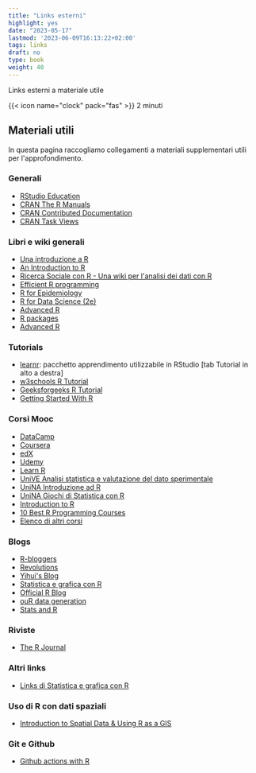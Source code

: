 ```yaml
---
title: "Links esterni"
highlight: yes
date: "2023-05-17"
lastmod: '2023-06-09T16:13:22+02:00'
tags: links
draft: no
type: book
weight: 40
---
```


Links esterni a materiale utile

<!--more-->

{{< icon name="clock" pack="fas" >}} 2 minuti

## Materiali utili

In questa pagina raccogliamo collegamenti a materiali supplementari utili per l'approfondimento.

### Generali

-   [RStudio Education](https://education.rstudio.com/learn/)
-   [CRAN The R Manuals](https://cran.r-project.org/manuals.html)
-   [CRAN Contributed Documentation](https://cran.r-project.org/other-docs.html)
-   [CRAN Task Views](https://cran.r-project.org/web/views/)

### Libri e wiki generali

-   [Una introduzione a R](http://datascience.maths.unitn.it/events/ips2021/R/index.html)
-   [An Introduction to R](https://intro2r.com/)
-   [Ricerca Sociale con R - Una wiki per l'analisi dei dati con R](https://www.agnesevardanega.eu/wiki/r/start)
-   [Efficient R programming](https://bookdown.org/csgillespie/efficientR/)
-   [R for Epidemiology](https://www.r4epi.com/)
-   [R for Data Science (2e)](https://r4ds.hadley.nz/)
-   [Advanced R](http://adv-r.hadley.nz/)
-   [R packages](http://r-pkgs.org/)
-   [Advanced R](https://ggplot2-book.org/)

### Tutorials

* [learnr](https://rstudio.github.io/learnr/): pacchetto apprendimento utilizzabile in RStudio [tab Tutorial in alto a destra]
* [w3schools R Tutorial](https://www.w3schools.com/r/)
* [Geeksforgeeks R Tutorial](https://www.geeksforgeeks.org/r-tutorial/)
* [Getting Started With R](https://rpubs.com/nickbearman/gettingstartedwithr)

### Corsi Mooc

-   [DataCamp](https://app.datacamp.com/)
-   [Coursera](https://www.coursera.org/search?query=r&)
-   [edX](https://www.edx.org/search?q=R)
-   [Udemy](https://www.udemy.com/courses/search/?src=ukw&q=R)
-   [Learn R](https://www.codecademy.com/learn/learn-r)
-   [UniVE Analisi statistica e valutazione del dato sperimentale](https://learn.eduopen.org/eduopenv2/course_details.php?courseid=534)
-   [UniNA Introduzione ad R](https://lms.federica.eu/enrol/index.php?id=520)
-   [UniNA Giochi di Statistica con R](https://lms.federica.eu/enrol/index.php?id=227)
-   [Introduction to R](https://www.mygreatlearning.com/academy/learn-for-free/courses/introduction-to-r)
-   [10 Best R Programming Courses](https://www.classcentral.com/report/best-r-programming-courses)
-   [Elenco di altri corsi](https://www.mooc-list.com/tags/r-programming)

### Blogs

-   [R-bloggers](https://www.r-bloggers.com/)
-   [Revolutions](https://blog.revolutionanalytics.com/)
-   [Yihui's Blog](https://yihui.org/en/)
-   [Statistica e grafica con R](https://impararfacendo.blogspot.com/)
-   [Official R Blog](https://blog.r-project.org/)
-   [ouR data generation](https://www.rdatagen.net/)
-   [Stats and R](https://statsandr.com/)

### Riviste

-   [The R Journal](https://journal.r-project.org/)

### Altri links

* [Links di Statistica e grafica con R](https://impararfacendo.blogspot.com/p/link.html)

### Uso di R con dati spaziali

* [Introduction to Spatial Data & Using R as a GIS](https://github.com/nickbearman/intro-r-spatial-analysis)

### Git e Github

-   [Github actions with R](https://orchid00.github.io/actions_sandbox/)

